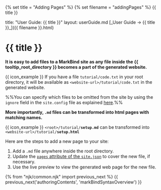 {% set title = "Adding Pages" %}
{% set filename = "addingPages" %}
<span id="title" class="d-none">{{ title }}</span>

<frontmatter>
  title: "User Guide: {{ title }}"
  layout: userGuide.md
</frontmatter>

<span id="link" class="d-none">
<md>[_User Guide → {{ title }}_]({{ filename }}.html)</md>
</span>


# {{ title }}

<span class="lead" id="overview">

**It is easy to add files to a MarkBind site as any file inside the {{ tooltip_root_directory }} becomes a part of the generated website.**

</span>

<div class="indented">

{{ icon_example }} If you have a file `tutorial/code.txt` in your root directory, it will be available as `<website-url>/tutorial/code.txt` in the generated website.

</div>

%%You can specify which files to be omitted from the site by using the `ignore` field in the `site.config` file as explained [here](siteJsonFile.html#ignore).%%

**More importantly, `.md` files can be transformed into html pages with matching names.**

<div class="indented">

{{ icon_example }} `<root>/tutorial/`**`setup.md`** can be transformed into `<website-url>/tutorial/`**`setup.html`**

</div>

Here are the steps to add a new page to your site:
1. Add a `.md` file anywhere inside the root directory.
2. Update the [`pages` attribute of the `site.json`](siteJsonFile.html#pages) to cover the new file, if necessary.
3. Use the <trigger trigger="click" for="modal:addingPages-livePreview">live preview</trigger> to view the generated web page for the new file.

<modal large header="Live Preview" id="modal:addingPages-livePreview">
<include src="glossary.md#live-preview" inline/>
</modal>

{% from "njk/common.njk" import previous_next %}
{{ previous_next('authoringContents', 'markBindSyntaxOverview') }}
